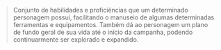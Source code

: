 > Conjunto de habilidades e proficiências que um determinado personagem possui, facilitando o manuseio de algumas determinadas ferramentas e equipamentos. Também dá ao personagem um plano de fundo geral de sua vida até o início da campanha, podendo continuarmente ser explorado e expandido.